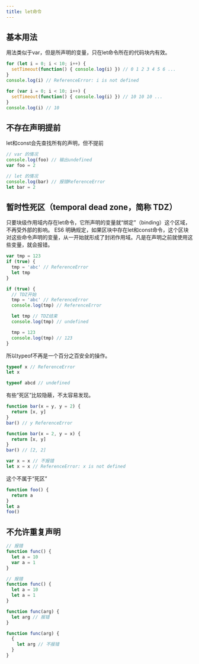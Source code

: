 ```yaml
---
title: let命令
---
```

## 基本用法

用法类似于var，但是所声明的变量，只在let命令所在的代码块内有效。

```javascript
for (let i = 0; i < 10; i++) {
  setTimeout(function() { console.log(i) }) // 0 1 2 3 4 5 6 ...
}
console.log(i) // ReferenceError: i is not defined
```

```javascript
for (var i = 0; i < 10; i++) {
  setTimeout(function() { console.log(i) }) // 10 10 10 ...
}
console.log(i) // 10
```

## 不存在声明提前

let和const会先查找所有的声明，但不提前

```javascript
// var 的情况
console.log(foo) // 输出undefined
var foo = 2

// let 的情况
console.log(bar) // 报错ReferenceError
let bar = 2
```

## 暂时性死区（temporal dead zone，简称 TDZ）

只要块级作用域内存在let命令，它所声明的变量就“绑定”（binding）这个区域，不再受外部的影响。
ES6 明确规定，如果区块中存在let和const命令，这个区块对这些命令声明的变量，从一开始就形成了封闭作用域。凡是在声明之前就使用这些变量，就会报错。

```javascript
var tmp = 123
if (true) {
  tmp = 'abc' // ReferenceError
  let tmp
}
```

```javascript
if (true) {
  // TDZ开始
  tmp = 'abc' // ReferenceError
  console.log(tmp) // ReferenceError

  let tmp // TDZ结束
  console.log(tmp) // undefined

  tmp = 123
  console.log(tmp) // 123
}
```

所以typeof不再是一个百分之百安全的操作。

```javascript
typeof x // ReferenceError
let x

typeof abcd // undefined
```

有些“死区”比较隐蔽，不太容易发现。

```javascript
function bar(x = y, y = 2) {
  return [x, y]
}
bar() // y ReferenceError

function bar(x = 2, y = x) {
  return [x, y]
}
bar() // [2, 2]

var x = x // 不报错
let x = x // ReferenceError: x is not defined
```

这个不属于“死区”

```javascript
function foo() {
  return a
}
let a
foo()
```

## 不允许重复声明

```javascript
// 报错
function func() {
  let a = 10
  var a = 1
}

// 报错
function func() {
  let a = 10
  let a = 1
}

function func(arg) {
  let arg // 报错
}

function func(arg) {
  {
    let arg // 不报错
  }
}
```
